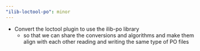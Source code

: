 ```yaml
---
"ilib-loctool-po": minor
---
```


- Convert the loctool plugin to use the ilib-po library
  - so that we can share the conversions and algorithms and make them
    align with each other reading and writing the same type of PO files
